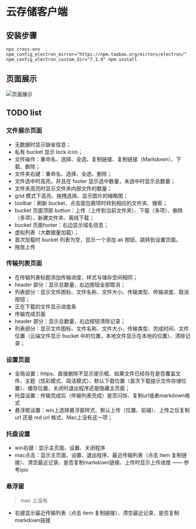 # 云存储客户端

## 安装步骤

```shell script
npx cross-env npm_config_electron_mirror="https://npm.taobao.org/mirrors/electron/" npm_config_electron_custom_dir="7.1.9" npm install
```
## 页面展示

![页面展示]("http://soft.super-system.top/博客图片/截屏2020-03-15下午9.38.27.png")

## TODO list

### 文件展示页面

- 无数据时显示缺省信息；
- 私有 bucket 显示 lock icon；
- 文件操作：重命名、选择、全选、复制链接、复制链接（Markdown）、下载、删除；
- 文件夹右键：重命名、选择、全选、删除；
- 文件选中时高亮，并且在 footer 显示选中数量，未选中时显示总数量；
- 文件夹高亮时显示文件夹内部文件的数量；
- grid 模式下高亮、拖拽选择、显示图片的缩略图；
- toolbar：刷新 bucket、点击面包屑项时转到相应的文件夹、搜索；
- bucket 页面顶部 button：上传（上传到当前文件夹）、下载（多项）、删除（多项）、新建文件夹、离线下载；
- bucket 页面footer：右边显示域名信息；
- 虚拟列表（大数据量加载）；
- 首次加载时 bucket 列表为空，显示一个添加 ak 按钮、跳转到设置页面。
- 拖放上传

### 传输列表页面
- 在传输列表标题添加传输进度、样式与储存空间相同；
- header 部分：显示总数量，右边按钮全部取消；
- 列表部分：显示文件图标、文件名称、文件大小、传输类型、传输进度、取消按钮；
- 正在下载的文件显示进度条
- 传输完成页面
- header 部分：显示总数量，右边按钮清除记录；
- 列表部分：显示文件图标、文件名称、文件大小、传输类型、完成时间、文件位置（云端文件显示 bucket 中的位置，本地文件显示在本地的位置）、清除记录；

### 设置页面
- 全局设置：https、直接删除不显示提示框、如果文件已经存在是否覆盖文件、主题（炫彩模式、简洁模式）、默认下载位置（首次下载提示文件存储位置）、缓存位置、关闭时退出程序还是隐藏主页面；
- 托盘设置：传输完成后（传输列表完成）是否闪烁、复制url或者markdown格式
- 悬浮框设置：win上选择悬浮窗样式、默认上传（位置、前缀）、上传之后复制 url 还是 md url 格式、Mac上没有这一项；

### 托盘设置
- win右键：显示主页面、设置、关闭程序
- mac点击：显示主页面、设置、退出程序、最近传输列表（点击 item 复制链接）、清空最近记录、是否复制markdown链接、上传时显示上传进度 —— 参考ipic

### 悬浮窗 

> mac 上没有

- 右键显示最近传输列表（点击 item 复制链接）、清空最近记录、是否复制markdown链接
